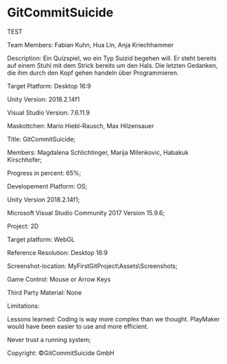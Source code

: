 # GitCommitSuicide

TEST

Team Members: Fabian Kuhn, Hua Lin, Anja Kriechhammer

Description: Ein Quizspiel, wo ein Typ Suizid begehen will. Er steht bereits auf einem Stuhl mit dem Strick bereits um den Hals. Die letzten Gedanken, die ihm durch den Kopf gehen handeln über Programmieren.

Target Platform: Desktop 16:9

Unity Version: 2018.2.14f1

Visual Studio Version: 7.6.11.9

Maskottchen: Mario Hiebl-Rausch, Max Hilzensauer


Title: GitCommitSuicide;

Members: Magdalena Schlichtinger, Marija Milenkovic, Habakuk Kirschhofer;

Progress in percent: 65%;

Developement Platform: OS;

Unity Version 2018.2.14f1;

Microsoft Visual Studio Community 2017 Version 15.9.6;

Project: 2D

Target platform: WebGL

Reference Resolution: Desktop 16:9

Screenshot-location: MyFirstGitProject\Assets\Screenshots;

Game Control: Mouse or Arrow Keys

Third Party Material: None

Limitations:

Lessons learned: Coding is way more complex than we thought. PlayMaker would have been easier to use and more efficient.

Never trust a running system;

Copyright: ©GitCommitSuicide GmbH
